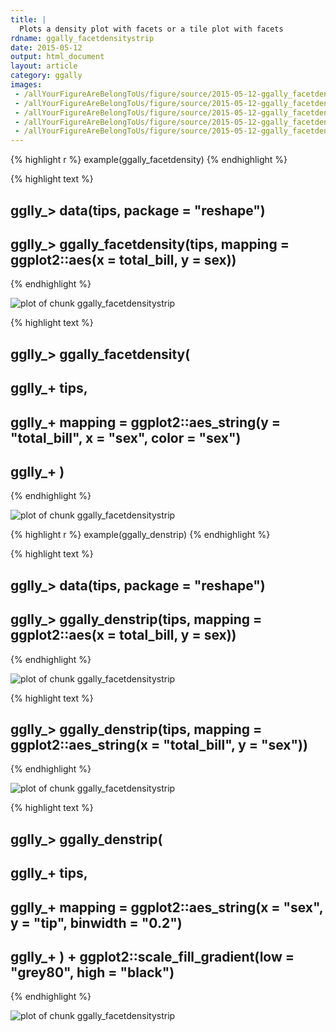 ```yaml
---
title: |
  Plots a density plot with facets or a tile plot with facets
rdname: ggally_facetdensitystrip
date: 2015-05-12
output: html_document
layout: article
category: ggally
images:
 - /allYourFigureAreBelongToUs/figure/source/2015-05-12-ggally_facetdensitystrip//ggally_facetdensitystrip-1.png
 - /allYourFigureAreBelongToUs/figure/source/2015-05-12-ggally_facetdensitystrip//ggally_facetdensitystrip-2.png
 - /allYourFigureAreBelongToUs/figure/source/2015-05-12-ggally_facetdensitystrip//ggally_facetdensitystrip-3.png
 - /allYourFigureAreBelongToUs/figure/source/2015-05-12-ggally_facetdensitystrip//ggally_facetdensitystrip-4.png
 - /allYourFigureAreBelongToUs/figure/source/2015-05-12-ggally_facetdensitystrip//ggally_facetdensitystrip-5.png
---
```





{% highlight r %}
example(ggally_facetdensity)
{% endhighlight %}



{% highlight text %}
## 
## gglly_> data(tips, package = "reshape")
## 
## gglly_>  ggally_facetdensity(tips, mapping = ggplot2::aes(x = total_bill, y = sex))
{% endhighlight %}

![plot of chunk ggally_facetdensitystrip](/allYourFigureAreBelongToUs/figure/source/2015-05-12-ggally_facetdensitystrip/ggally_facetdensitystrip-1.png) 

{% highlight text %}
## 
## gglly_>  ggally_facetdensity(
## gglly_+    tips,
## gglly_+    mapping = ggplot2::aes_string(y = "total_bill", x = "sex", color = "sex")
## gglly_+  )
{% endhighlight %}

![plot of chunk ggally_facetdensitystrip](/allYourFigureAreBelongToUs/figure/source/2015-05-12-ggally_facetdensitystrip/ggally_facetdensitystrip-2.png) 

{% highlight r %}
example(ggally_denstrip)
{% endhighlight %}



{% highlight text %}
## 
## gglly_> data(tips, package = "reshape")
## 
## gglly_>  ggally_denstrip(tips, mapping = ggplot2::aes(x = total_bill, y = sex))
{% endhighlight %}

![plot of chunk ggally_facetdensitystrip](/allYourFigureAreBelongToUs/figure/source/2015-05-12-ggally_facetdensitystrip/ggally_facetdensitystrip-3.png) 

{% highlight text %}
## 
## gglly_>  ggally_denstrip(tips, mapping = ggplot2::aes_string(x = "total_bill", y = "sex"))
{% endhighlight %}

![plot of chunk ggally_facetdensitystrip](/allYourFigureAreBelongToUs/figure/source/2015-05-12-ggally_facetdensitystrip/ggally_facetdensitystrip-4.png) 

{% highlight text %}
## 
## gglly_>  ggally_denstrip(
## gglly_+    tips,
## gglly_+    mapping = ggplot2::aes_string(x = "sex", y = "tip", binwidth = "0.2")
## gglly_+  ) + ggplot2::scale_fill_gradient(low = "grey80", high = "black")
{% endhighlight %}

![plot of chunk ggally_facetdensitystrip](/allYourFigureAreBelongToUs/figure/source/2015-05-12-ggally_facetdensitystrip/ggally_facetdensitystrip-5.png) 